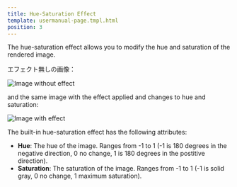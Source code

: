 ```yaml
---
title: Hue-Saturation Effect
template: usermanual-page.tmpl.html
position: 3
---
```


The hue-saturation effect allows you to modify the hue and saturation of the rendered image.

エフェクト無しの画像：

<img alt="Image without effect" src="/images/platform/posteffects/without_effects.png"></img>

and the same image with the effect applied and changes to hue and saturation:

<img alt="Image with effect" src="/images/platform/posteffects/with_hue_saturation.png"></img>

The built-in hue-saturation effect has the following attributes:
* **Hue**: The hue of the image. Ranges from -1 to 1 (-1 is 180 degrees in the negative direction, 0 no change, 1 is 180 degrees in the postitive direction).
* **Saturation**: The saturation of the image. Ranges from -1 to 1 (-1 is solid gray, 0 no change, 1 maximum saturation).

